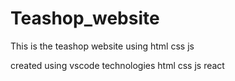 # Teashop_website
This is the teashop website using html css js

created using vscode
technologies html css js react

